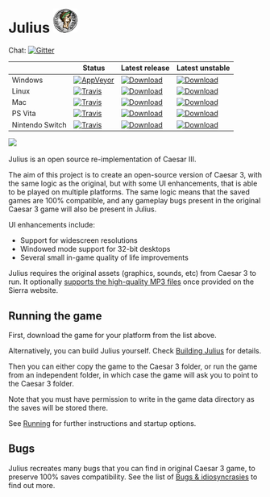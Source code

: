 # Julius ![](res/julius_48.png)

Chat: [![Gitter](https://badges.gitter.im/julius-game/community.svg)](https://gitter.im/julius-game/community)

|             | Status | Latest release | Latest unstable |
|-------------|--------|----------------|-----------------|
| Windows  | [![AppVeyor](https://ci.appveyor.com/api/projects/status/github/bvschaik/julius?branch=master&svg=true)](https://ci.appveyor.com/project/bvschaik/julius) | [![Download](https://api.bintray.com/packages/bvschaik/julius/windows-release/images/download.svg)](https://bintray.com/bvschaik/julius/windows-release/_latestVersion) | [![Download](https://api.bintray.com/packages/bvschaik/julius/windows-unstable/images/download.svg)](https://bintray.com/bvschaik/julius/windows-unstable/_latestVersion#files) |
| Linux | [![Travis](https://travis-matrix-badges.herokuapp.com/repos/bvschaik/julius/branches/master/1)](https://travis-ci.org/bvschaik/julius) | [![Download](https://api.bintray.com/packages/bvschaik/julius/linux-release/images/download.svg)](https://bintray.com/bvschaik/julius/linux-release/_latestVersion#files) | [![Download](https://api.bintray.com/packages/bvschaik/julius/linux-unstable/images/download.svg)](https://bintray.com/bvschaik/julius/linux-unstable/_latestVersion#files) |
| Mac | [![Travis](https://travis-matrix-badges.herokuapp.com/repos/bvschaik/julius/branches/master/5)](https://travis-ci.org/bvschaik/julius) | [![Download](https://api.bintray.com/packages/bvschaik/julius/mac-release/images/download.svg)](https://bintray.com/bvschaik/julius/mac-release/_latestVersion) | [![Download](https://api.bintray.com/packages/bvschaik/julius/mac-unstable/images/download.svg)](https://bintray.com/bvschaik/julius/mac-unstable/_latestVersion#files) |
| PS Vita | [![Travis](https://travis-matrix-badges.herokuapp.com/repos/bvschaik/julius/branches/master/6)](https://travis-ci.org/bvschaik/julius) | [![Download](https://api.bintray.com/packages/bvschaik/julius/vita-release/images/download.svg)](https://bintray.com/bvschaik/julius/vita-release/_latestVersion) | [![Download](https://api.bintray.com/packages/bvschaik/julius/vita-unstable/images/download.svg)](https://bintray.com/bvschaik/julius/vita-unstable/_latestVersion#files) |
| Nintendo Switch | [![Travis](https://travis-matrix-badges.herokuapp.com/repos/bvschaik/julius/branches/master/7)](https://travis-ci.org/bvschaik/julius) | [![Download](https://api.bintray.com/packages/bvschaik/julius/switch-release/images/download.svg)](https://bintray.com/bvschaik/julius/switch-release/_latestVersion) | [![Download](https://api.bintray.com/packages/bvschaik/julius/switch-unstable/images/download.svg)](https://bintray.com/bvschaik/julius/switch-unstable/_latestVersion#files) |

![](https://github.com/bvschaik/julius/blob/master/res/sce_sys/livearea/contents/bg.png?raw=true)

Julius is an open source re-implementation of Caesar III.

The aim of this project is to create an open-source version of Caesar 3, with the same logic
as the original, but with some UI enhancements, that is able to be played on multiple platforms.
The same logic means that the saved games are 100% compatible, and any gameplay bugs
present in the original Caesar 3 game will also be present in Julius.

UI enhancements include:
- Support for widescreen resolutions
- Windowed mode support for 32-bit desktops
- Several small in-game quality of life improvements

Julius requires the original assets (graphics, sounds, etc) from Caesar 3 to run.
It optionally [supports the high-quality MP3 files](doc/mp3_support.md) once provided on the
Sierra website.

## Running the game

First, download the game for your platform from the list above.

Alternatively, you can build Julius yourself. Check [Building Julius](doc/BUILDING.md)
for details.

Then you can either copy the game to the Caesar 3 folder, or run the game from an independent
folder, in which case the game will ask you to point to the Caesar 3 folder.

Note that you must have permission to write in the game data directory as the saves will be
stored there.

See [Running](doc/RUNNING.md) for further instructions and startup options.

## Bugs

Julius recreates many bugs that you can find in original Caesar 3 game, to preserve 100% saves compatibility. See the list of [Bugs & idiosyncrasies](doc/bugs.md) to find out more.
